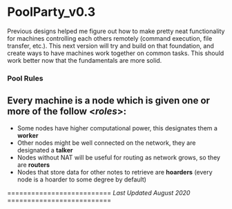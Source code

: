 # PoolParty_v0.3
Previous designs helped me figure out how to make pretty neat functionality for machines
controlling each others remotely (command execution, file transfer, etc.). This next version
will try and build on that foundation, and create ways to have machines work together on common
tasks. This should work better now that the fundamentals are more solid. 


### Pool Rules 
Every machine is a **node** which is given one or more of the follow <*roles*>:
---------------------------------------------------------------------------------------------
 - Some nodes have higher computational power, this designates them a **worker**
 - Other nodes might be well connected on the network, they are designated a **talker**
 - Nodes without NAT will be useful for routing as network grows, so they are **routers**
 - Nodes that store data for other notes to retrieve are **hoarders** (every node is a 
   hoarder to some degree by default)

========================== *Last Updated August 2020* ==========================